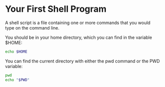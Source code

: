 # Your First Shell Program

A shell script is a file containing one or more commands that you would type on the command line.

You should be in your home directory, which you can find in the variable $HOME:

```bash
echo $HOME
```

You can find the current directory with either the pwd command or the PWD variable:

```sh
pwd
echo "$PWD"
```
